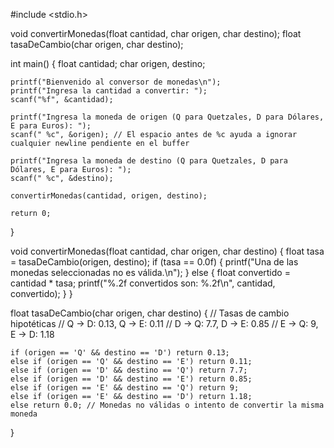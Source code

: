 #include <stdio.h>

void convertirMonedas(float cantidad, char origen, char destino);
float tasaDeCambio(char origen, char destino);

int main() {
    float cantidad;
    char origen, destino;

    printf("Bienvenido al conversor de monedas\n");
    printf("Ingresa la cantidad a convertir: ");
    scanf("%f", &cantidad);

    printf("Ingresa la moneda de origen (Q para Quetzales, D para Dólares, E para Euros): ");
    scanf(" %c", &origen); // El espacio antes de %c ayuda a ignorar cualquier newline pendiente en el buffer

    printf("Ingresa la moneda de destino (Q para Quetzales, D para Dólares, E para Euros): ");
    scanf(" %c", &destino);

    convertirMonedas(cantidad, origen, destino);

    return 0;
}

void convertirMonedas(float cantidad, char origen, char destino) {
    float tasa = tasaDeCambio(origen, destino);
    if (tasa == 0.0f) {
        printf("Una de las monedas seleccionadas no es válida.\n");
    } else {
        float convertido = cantidad * tasa;
        printf("%.2f convertidos son: %.2f\n", cantidad, convertido);
    }
}

float tasaDeCambio(char origen, char destino) {
    // Tasas de cambio hipotéticas
    // Q -> D: 0.13, Q -> E: 0.11
    // D -> Q: 7.7, D -> E: 0.85
    // E -> Q: 9, E -> D: 1.18

    if (origen == 'Q' && destino == 'D') return 0.13;
    else if (origen == 'Q' && destino == 'E') return 0.11;
    else if (origen == 'D' && destino == 'Q') return 7.7;
    else if (origen == 'D' && destino == 'E') return 0.85;
    else if (origen == 'E' && destino == 'Q') return 9;
    else if (origen == 'E' && destino == 'D') return 1.18;
    else return 0.0; // Monedas no válidas o intento de convertir la misma moneda
}
